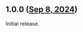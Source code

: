 ## 1.0.0 ([Sep 8, 2024](https://github.com/ramensoftware/windhawk-mods/blob/40c94993b0e85ef8ed053f5b5b0e06b16380e42d/mods/logon-logoff-shutdown-sounds.wh.cpp))

Initial release.
